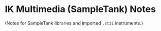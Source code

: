 # IK Multimedia (SampleTank) Notes

(Notes for SampleTank libraries and imported `.st3i` instruments.)
